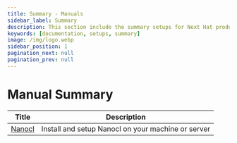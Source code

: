 ```yaml
---
title: Summary - Manuals
sidebar_label: Summary
description: This section include the summary setups for Next Hat products and tools.
keywords: [documentation, setups, summary]
image: /img/logo.webp
sidebar_position: 1
pagination_next: null
pagination_prev: null
---
```


# Manual Summary

| Title      | Description |
| ----------- | ----------- |
| [Nanocl][nanocl]   | Install and setup Nanocl on your machine or server     |

[nanocl]: /docs/manuals/nanocl/overview.md
